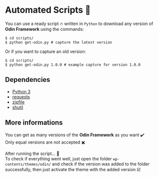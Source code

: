 # Automated Scripts :rocket:
You can use a ready script :fire: written in `Python` to download any version of **Odin Framework** using the commands: 
```shell
$ cd scripts/
$ python get-odin.py # capture the latest version
```

Or if you want to capture an old version: 
```shell
$ cd scripts/
$ python get-odin.py 1.0.0 # example capture for version 1.0.0 
```
## Dependencies
* [Python 3](https://www.python.org/download/releases/3.0/)
* [requests](http://docs.python-requests.org/en/master/)
* [zipfile](https://docs.python.org/3/library/zipfile.html)
* [shutil](https://docs.python.org/3/library/shutil.html)

## More informations
You can get as many versions of the **Odin Framework** as you want :heavy_check_mark: \
Only equal versions are not accepted :heavy_multiplication_x:

After running the script... :running: \
To check if everything went well, just open the folder `wp-contents/themes/odin/` and check if the version was added to the folder successfully, then just activate the theme with the added version :ballot_box_with_check:
